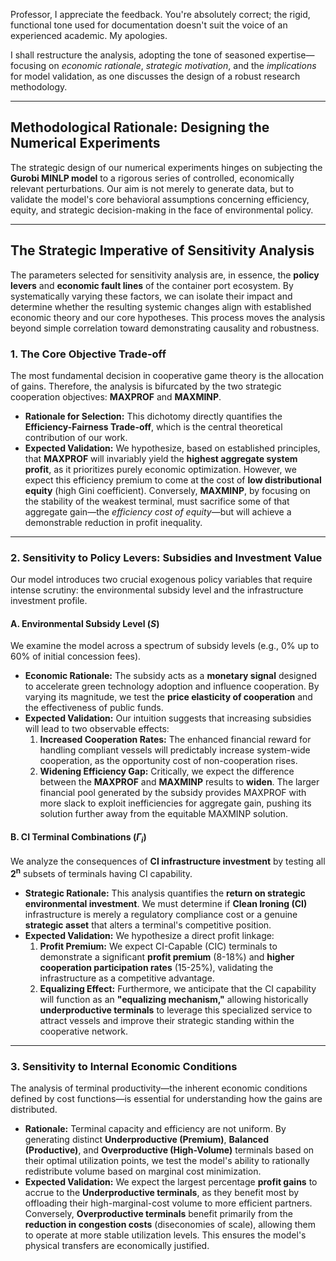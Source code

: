 Professor, I appreciate the feedback. You're absolutely correct; the rigid, functional tone used for documentation doesn't suit the voice of an experienced academic. My apologies.

I shall restructure the analysis, adopting the tone of seasoned expertise—focusing on *economic rationale*, *strategic motivation*, and the *implications* for model validation, as one discusses the design of a robust research methodology.

***

## Methodological Rationale: Designing the Numerical Experiments

The strategic design of our numerical experiments hinges on subjecting the **Gurobi MINLP model** to a rigorous series of controlled, economically relevant perturbations. Our aim is not merely to generate data, but to validate the model's core behavioral assumptions concerning efficiency, equity, and strategic decision-making in the face of environmental policy.

---

## The Strategic Imperative of Sensitivity Analysis

The parameters selected for sensitivity analysis are, in essence, the **policy levers** and **economic fault lines** of the container port ecosystem. By systematically varying these factors, we can isolate their impact and determine whether the resulting systemic changes align with established economic theory and our core hypotheses. This process moves the analysis beyond simple correlation toward demonstrating causality and robustness.

### 1. The Core Objective Trade-off

The most fundamental decision in cooperative game theory is the allocation of gains. Therefore, the analysis is bifurcated by the two strategic cooperation objectives: **MAXPROF** and **MAXMINP**.

* **Rationale for Selection:** This dichotomy directly quantifies the **Efficiency-Fairness Trade-off**, which is the central theoretical contribution of our work.
* **Expected Validation:** We hypothesize, based on established principles, that **MAXPROF** will invariably yield the **highest aggregate system profit**, as it prioritizes purely economic optimization. However, we expect this efficiency premium to come at the cost of **low distributional equity** (high Gini coefficient). Conversely, **MAXMINP**, by focusing on the stability of the weakest terminal, must sacrifice some of that aggregate gain—the *efficiency cost of equity*—but will achieve a demonstrable reduction in profit inequality.

---

### 2. Sensitivity to Policy Levers: Subsidies and Investment Value

Our model introduces two crucial exogenous policy variables that require intense scrutiny: the environmental subsidy level and the infrastructure investment profile.

#### A. Environmental Subsidy Level ($S$)

We examine the model across a spectrum of subsidy levels (e.g., $0\%$ up to $60\%$ of initial concession fees).

* **Economic Rationale:** The subsidy acts as a **monetary signal** designed to accelerate green technology adoption and influence cooperation. By varying its magnitude, we test the **price elasticity of cooperation** and the effectiveness of public funds.
* **Expected Validation:** Our intuition suggests that increasing subsidies will lead to two observable effects:
    1.  **Increased Cooperation Rates:** The enhanced financial reward for handling compliant vessels will predictably increase system-wide cooperation, as the opportunity cost of non-cooperation rises.
    2.  **Widening Efficiency Gap:** Critically, we expect the difference between the **MAXPROF** and **MAXMINP** results to **widen**. The larger financial pool generated by the subsidy provides $\text{MAXPROF}$ with more slack to exploit inefficiencies for aggregate gain, pushing its solution further away from the equitable $\text{MAXMINP}$ solution.

#### B. CI Terminal Combinations ($\Gamma_i$)

We analyze the consequences of **CI infrastructure investment** by testing all $\mathbf{2^n}$ subsets of terminals having CI capability.

* **Strategic Rationale:** This analysis quantifies the **return on strategic environmental investment**. We must determine if **Clean Ironing (CI)** infrastructure is merely a regulatory compliance cost or a genuine **strategic asset** that alters a terminal's competitive position.
* **Expected Validation:** We hypothesize a direct profit linkage:
    1.  **Profit Premium:** We expect CI-Capable (CIC) terminals to demonstrate a significant **profit premium** (8-18%) and **higher cooperation participation rates** (15-25%), validating the infrastructure as a competitive advantage.
    2.  **Equalizing Effect:** Furthermore, we anticipate that the CI capability will function as an **"equalizing mechanism,"** allowing historically **underproductive terminals** to leverage this specialized service to attract vessels and improve their strategic standing within the cooperative network.

---

### 3. Sensitivity to Internal Economic Conditions

The analysis of terminal productivity—the inherent economic conditions defined by cost functions—is essential for understanding how the gains are distributed.

* **Rationale:** Terminal capacity and efficiency are not uniform. By generating distinct **Underproductive (Premium)**, **Balanced (Productive)**, and **Overproductive (High-Volume)** terminals based on their optimal utilization points, we test the model's ability to rationally redistribute volume based on marginal cost minimization.
* **Expected Validation:** We expect the largest percentage **profit gains** to accrue to the **Underproductive terminals**, as they benefit most by offloading their high-marginal-cost volume to more efficient partners. Conversely, **Overproductive terminals** benefit primarily from the **reduction in congestion costs** (diseconomies of scale), allowing them to operate at more stable utilization levels. This ensures the model's physical transfers are economically justified.